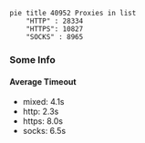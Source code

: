 
```mermaid
pie title 40952 Proxies in list
    "HTTP" : 28334
    "HTTPS": 10827
    "SOCKS" : 8965
```

### Some Info
#### Average Timeout

- mixed: 4.1s
- http: 2.3s
- https: 8.0s
- socks: 6.5s